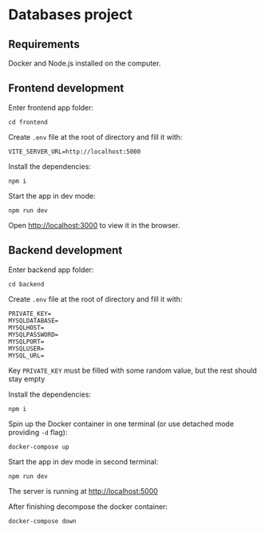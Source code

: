 # Databases project

## Requirements

Docker and Node.js installed on the computer.

## Frontend development

Enter frontend app folder:

`cd frontend`

Create `.env` file at the root of directory and fill it with:

```
VITE_SERVER_URL=http://localhost:5000
```

Install the dependencies:

`npm i`

Start the app in dev mode:

`npm run dev`

Open [http://localhost:3000](http://localhost:3000) to view it in the browser.

## Backend development

Enter backend app folder:

`cd backend`

Create `.env` file at the root of directory and fill it with:

```
PRIVATE_KEY=
MYSQLDATABASE=
MYSQLHOST=
MYSQLPASSWORD=
MYSQLPORT=
MYSQLUSER=
MYSQL_URL=
```

Key `PRIVATE_KEY` must be filled with some random value, but the rest should stay empty

Install the dependencies:

`npm i`

Spin up the Docker container in one terminal (or use detached mode providing `-d` flag):

`docker-compose up`

Start the app in dev mode in second terminal:

`npm run dev`

The server is running at [http://localhost:5000](http://localhost:5000)

After finishing decompose the docker container:

`docker-compose down`
